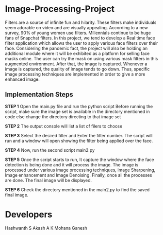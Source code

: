 # Image-Processing-Project

Filters are a source of infinite fun and hilarity. These filters make individuals seem adorable on video and are visually appealing. According to a new survey, 90% of young women use filters. Millennials continue to be huge fans of Snapchat filters. In this project, we tend to develop a Real time face filter application which allows the user to apply various face filters over their face. Considering the pandemic fact,  the project will also be holding an additional module where it will be exhibited as a platform for selling face masks online. The user can try the mask on using various mask filters in this augmented environment. After that, the image is captured. Whenever a image is captured, the quality of image tends to go down. Thus, specific image processing techniques are implemented in order to give a more enhanced image.

## Implementation Steps

**STEP 1**
Open the main.py file and run the python script
Before running the script, make sure the image set is available in the directory mentioned in code else change the directory directing to that image set

**STEP 2**
The output console will list a list of filers to choose

**STEP 3**
Select the desired filter and Enter the filter number. The script will run and a window will open showing the filter being applied over the face.

**STEP 4**
Now, run the second script main2.py

**STEP 5**
Once the script starts to run, It capture the window where the face detection is being done and it will process the image.
The image is processed under various image processing techniques, Image Sharpening, Image enhancement and Image Denoising.
Finally, once all the processes are done. The final image will be displayed.

**STEP 6**
Check the directory mentioned in the main2.py to find the saved final image.

# Developers

Hashwanth S
Akash A
K Mohana Ganesh
